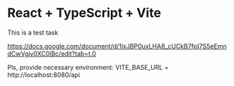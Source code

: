 # React + TypeScript + Vite

This is a test task

https://docs.google.com/document/d/1lxJBP0uxLHA8_cUCkB7fpI7S5eEmndCwVgiv0XC0lBc/edit?tab=t.0

Pls, provide necessary environment:
VITE_BASE_URL = http://localhost:8080/api